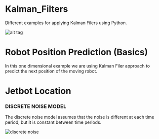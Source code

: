 # Kalman_Filters
Different examples for applying Kalman Filers using Python.

![alt tag](https://raw.githubusercontent.com/rlabbe/Kalman-and-Bayesian-Filters-in-Python/master/animations/05_dog_track.gif)

# Robot Position Prediction (Basics)

  In this one dimensional example we are using Kalman Filer approach to predict the next position of the moving robot.

# Jetbot Location

### DISCRETE NOISE MODEL

  The discrete noise model assumes that the noise is different at each time period, but it is constant between time periods.
  
 ![discrete noise](../images/discrete_noise_model.png)
 
 
  
  
